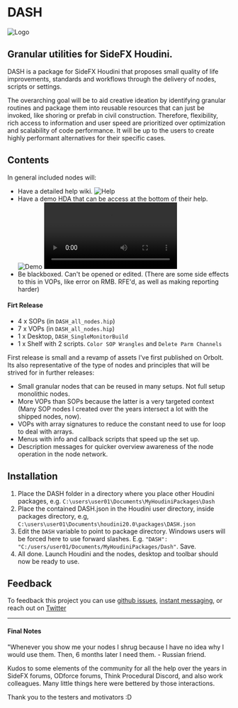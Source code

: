 # DASH
![Logo](https://i.imgur.com/gH3wFkx.png)
## Granular utilities for SideFX Houdini.

DASH is a package for SideFX Houdini that proposes small quality of life improvements, standards and workflows through the delivery of nodes, scripts or settings.

The overarching goal will be to aid creative ideation by identifying granular routines and package them into reusable resources that can just be invoked, like shoring or prefab in civil construction. Therefore, flexibility, rich access to information and user speed are prioritized over optimization and scalability of code performance. It will be up to the users to create highly performant alternatives for their specific cases.

## Contents

In general included nodes will:
- Have a detailed help wiki.
![Help](https://i.imgur.com/RQcBVbB.png)
- Have a demo HDA that can be access at the bottom of their help.
![Demo](https://i.imgur.com/yePt5ai.png)
<video src="https://github.com/probiner/DASH/assets/1182548/6fb5d5e3-f8dd-439a-8cd5-6d8f8b2c9f97" autoplay="true"/><br/>
- Be blackboxed. Can't be opened or edited. (There are some side effects to this in VOPs, like error on RMB. RFE'd, as well as making reporting harder)

#### Firt Release

- 4 x SOPs (in `DASH_all_nodes.hip`)
- 7 x VOPs (in `DASH_all_nodes.hip`)
- 1 x Desktop, `DASH_SingleMonitorBuild`
- 1 x Shelf with 2 scripts. `Color SOP Wrangles` and `Delete Parm Channels`

First release is small and a revamp of assets I've first published on Orbolt. Its also representative of the type of nodes and principles that will be strived for in further releases:
- Small granular nodes that can be reused in many setups. Not full setup monolithic nodes.
- More VOPs than SOPs because the latter is a very targeted context (Many SOP nodes I created over the years intersect a lot with the shipped nodes, now).
- VOPs with array signatures to reduce the constant need to use for loop to deal with arrays.
- Menus with info and callback scripts that speed up the set up.
- Description messages for quicker overview awareness of the node operation in the node network.

## Installation
1) Place the DASH folder in a directory where you place other Houdini packages, e.g. `C:\users\user01\Documents\MyHoudiniPackages\Dash`
2) Place the contained DASH.json in the Houdini user directory, inside packages directory, e.g, `C:\users\user01\Documents\houdini20.0\packages\DASH.json`
3) Edit the `DASH` variable to point to package directory. Windows users will be forced here to use forward slashes. E.g. `"DASH": "C:/users/user01/Documents/MyHoudiniPackages/Dash"`. Save.
4) All done. Launch Houdini and the nodes, desktop and toolbar should now be ready to use.

## Feedback
To feedback this project you can use [github issues](https://github.com/probiner/DASH/issues), [instant messaging](https://discord.gg/URutVd4us7), or reach out on [Twitter](https://twitter.com/probiner)

---
#### Final Notes
"Whenever you show me your nodes I shrug because I have no idea why I would use them. Then, 6 months later I need them. - Russian friend.

Kudos to some elements of the community for all the help over the years in SideFX forums, ODforce forums, Think Procedural Discord, and also work colleagues. Many little things here were bettered by those interactions.

Thank you to the testers and motivators :D

